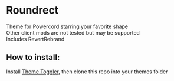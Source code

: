 # Roundrect  
Theme for Powercord starring your favorite shape  
Other client mods are not tested but may be supported  
Includes RevertRebrand  
## How to install:  
Install [Theme Toggler](https://github.com/redstonekasi/theme-toggler), then clone this repo into your themes folder  
